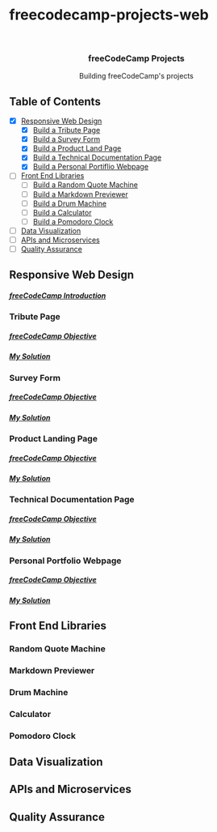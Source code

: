 # freecodecamp-projects-web

<!-- PROJECT LOGO -->
<br />
<p align="center">
  
  <h3 align="center">freeCodeCamp Projects</h3>

  <p align="center">
    Building freeCodeCamp's projects
  </p>
</p>



<!-- TABLE OF CONTENTS -->
## Table of Contents

<!-- * [About the Project](#about-the-project) -->
* [x] [Responsive Web Design](#responsive-web-design)
    * [x] [Build a Tribute Page](#tribute-page)
    * [x] [Build a Survey Form](#survey-form)
    * [x] [Build a Product Land Page](#product-landing-page)
    * [x] [Build a Technical Documentation Page](#technical-documentation-page)
    * [x] [Build a Personal Portiflio Webpage](#person-portfolio-webpage)
* [ ] [Front End Libraries](#front-end-libraries)
    * [ ] [Build a Random Quote Machine](#random-quote-machine)
    * [ ] [Build a Markdown Previewer](#markdown-previewer)
    * [ ] [Build a Drum Machine](#drum-machine)
    * [ ] [Build a Calculator](#calculator)
    * [ ] [Build a Pomodoro Clock](#pomodoro-clock)
* [ ] [Data Visualization](#data-visualization)
* [ ] [APIs and Microservices](#apis-and-microservices)
* [ ] [Quality Assurance](#quality-assurance)

<!-- Responsive Web Design -->
## Responsive Web Design
##### [freeCodeCamp Introduction](https://www.freecodecamp.org/learn/responsive-web-design/responsive-web-design-projects/)

### Tribute Page
##### [freeCodeCamp Objective](https://www.freecodecamp.org/learn/responsive-web-design/responsive-web-design-projects/build-a-tribute-page)
##### [My Solution](https://hardcore-bohr-78c1ac.netlify.app/)

### Survey Form
##### [freeCodeCamp Objective](https://www.freecodecamp.org/learn/responsive-web-design/responsive-web-design-projects/build-a-survey-form)
##### [My Solution](https://keen-borg-5bdd35.netlify.app/)

### Product Landing Page
##### [freeCodeCamp Objective](https://www.freecodecamp.org/learn/responsive-web-design/responsive-web-design-projects/build-a-product-landing-page)
##### [My Solution](https://vigorous-murdock-8a4c9f.netlify.app/)

### Technical Documentation Page
##### [freeCodeCamp Objective](https://www.freecodecamp.org/learn/responsive-web-design/responsive-web-design-projects/build-a-technical-documentation-page)
##### [My Solution](https://friendly-almeida-c316c8.netlify.app/)

### Personal Portfolio Webpage
##### [freeCodeCamp Objective](https://www.freecodecamp.org/learn/responsive-web-design/responsive-web-design-projects/build-a-personal-portfolio-webpage)
##### [My Solution](https://angry-agnesi-cf43b6.netlify.app/)

<!-- Front End Libraries -->
## Front End Libraries

### Random Quote Machine

### Markdown Previewer

### Drum Machine

### Calculator

### Pomodoro Clock

<!-- Data Visualization -->
## Data Visualization

<!-- APIs and Microservices -->
## APIs and Microservices

<!-- Quality Assurance -->
## Quality Assurance



<!-- MARKDOWN LINKS & IMAGES -->
<!-- https://www.markdownguide.org/basic-syntax/#reference-style-links -->
[contributors-shield]: https://img.shields.io/github/contributors/othneildrew/Best-README-Template.svg?style=flat-square
[contributors-url]: https://github.com/othneildrew/Best-README-Template/graphs/contributors
[forks-shield]: https://img.shields.io/github/forks/othneildrew/Best-README-Template.svg?style=flat-square
[forks-url]: https://github.com/othneildrew/Best-README-Template/network/members
[stars-shield]: https://img.shields.io/github/stars/othneildrew/Best-README-Template.svg?style=flat-square
[stars-url]: https://github.com/othneildrew/Best-README-Template/stargazers
[issues-shield]: https://img.shields.io/github/issues/othneildrew/Best-README-Template.svg?style=flat-square
[issues-url]: https://github.com/othneildrew/Best-README-Template/issues
[license-shield]: https://img.shields.io/github/license/othneildrew/Best-README-Template.svg?style=flat-square
[license-url]: https://github.com/othneildrew/Best-README-Template/blob/master/LICENSE.txt
[linkedin-shield]: https://img.shields.io/badge/-LinkedIn-black.svg?style=flat-square&logo=linkedin&colorB=555
[linkedin-url]: https://linkedin.com/in/othneildrew
[product-screenshot]: images/screenshot.png